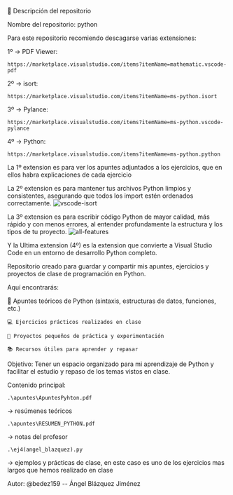 🐍 Descripción del repositorio

Nombre del repositorio: python

Para este repositorio recomiendo descagarse varias extensiones:

1º -> PDF Viewer: 

    https://marketplace.visualstudio.com/items?itemName=mathematic.vscode-pdf
2º -> isort: 

    https://marketplace.visualstudio.com/items?itemName=ms-python.isort
3º -> Pylance: 
    
    https://marketplace.visualstudio.com/items?itemName=ms-python.vscode-pylance
4º -> Python: 

    https://marketplace.visualstudio.com/items?itemName=ms-python.python
    
La 1º extension es para ver los apuntes adjuntados a los ejercicios, que en ellos habra explicaciones de cada ejercicio 

La 2º extension es para mantener tus archivos Python limpios y consistentes, asegurando que todos los import estén ordenados correctamente.
![vscode-isort](https://github.com/user-attachments/assets/7d87fdda-b136-4c7f-9a3e-8ff04428a60d)

La 3º extension es para escribir código Python de mayor calidad, más rápido y con menos errores, al entender profundamente la estructura y los tipos de tu proyecto.
![all-features](https://github.com/user-attachments/assets/2ed31ad0-046a-4429-b49e-85e4ea24cdb6)

Y la Ultima extension (4º) es la extension que convierte a Visual Studio Code en un entorno de desarrollo Python completo.

Repositorio creado para guardar y compartir mis apuntes, ejercicios y proyectos de clase de programación en Python.

Aquí encontrarás:

🧠 Apuntes teóricos de Python (sintaxis, estructuras de datos, funciones, etc.)

    💻 Ejercicios prácticos realizados en clase

    🚀 Proyectos pequeños de práctica y experimentación

    📚 Recursos útiles para aprender y repasar

Objetivo: Tener un espacio organizado para mi aprendizaje de Python y facilitar el estudio y repaso de los temas vistos en clase.

Contenido principal:

    .\apuntes\ApuntesPyhton.pdf
→ resúmenes teóricos 

    .\apuntes\RESUMEN_PYTHON.pdf
→ notas del profesor

    .\ej4(angel_blazquez).py 
    
→ ejemplos y prácticas de clase, en este caso es uno de los ejercicios mas largos que hemos realizado en clase


Autor: @bedez159 -- Ángel Blázquez Jiménez
